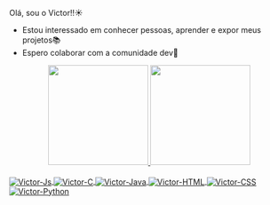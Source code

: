Olá, sou o Victor!!☀
- Estou interessado em conhecer pessoas, aprender e expor meus projetos📚
- Espero colaborar com a comunidade dev🥰

<div align="center">
  <a href="https://github.com/VictorConrado">
  <img height="180em" src="https://github-readme-stats.vercel.app/api?username=VictorConrado&show_icons=true&theme=white&include_all_commits=true&count_private=true"/>
  <img height="180em" src="https://github-readme-stats.vercel.app/api/top-langs/?username=VictorConrado&layout=compact&langs_count=7&theme=white"/>
</div>
  
  <div style="display: inline_block"><br>
  <img align="center" alt="Victor-Js" src="https://img.shields.io/badge/JavaScript-F7DF1E?style=for-the-badge&logo=javascript&logoColor=black">
  <img align="center" alt="Victor-C" src="https://img.shields.io/badge/C-00599C?style=for-the-badge&logo=c&logoColor=white">
  <img align="center" alt="Victor-Java"  src="https://img.shields.io/badge/Java-ED8B00?style=for-the-badge&logo=java&logoColor=white">
  <img align="center" alt="Victor-HTML" src="https://img.shields.io/badge/HTML5-E34F26?style=for-the-badge&logo=html5&logoColor=white">
  <img align="center" alt="Victor-CSS"  src="https://img.shields.io/badge/CSS3-1572B6?style=for-the-badge&logo=css3&logoColor=white">
  <img align="center" alt="Victor-Python" src="https://img.shields.io/badge/Python-14354C?style=for-the-badge&logo=python&logoColor=white">
</div>
